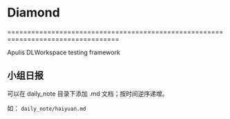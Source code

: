 # Diamond
==================================================================================

Apulis DLWorkspace testing framework


小组日报
-----------------------------------------------------------------------------------
可以在 daily_note 目录下添加 .md 文档；按时间逆序递增。

如：
```daily_note/haiyuan.md ```
